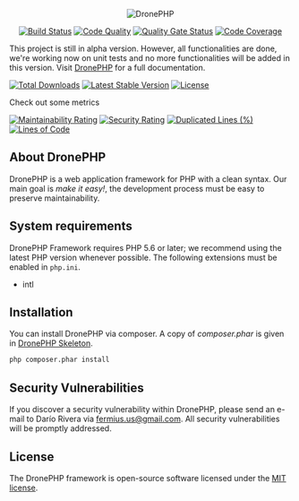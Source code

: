 <p align="center">
  <img src="http://dronephp.pleets.org/public/img/drone_php_black.png" alt="DronePHP" />
</p>

<p align="center">
<a href="https://travis-ci.org/Pleets/DronePHP"><img src="https://travis-ci.org/Pleets/DronePHP.svg?branch=master" alt="Build Status"></a>
<a href="https://scrutinizer-ci.com/g/Pleets/DronePHP"><img src="https://img.shields.io/scrutinizer/g/pleets/dronephp.svg" alt="Code Quality"></a>
<a href="https://sonarcloud.io/dashboard?id=pleets_dronephp"><img src="https://sonarcloud.io/api/project_badges/measure?project=pleets_dronephp&metric=alert_status" alt="Quality Gate Status"></a>
<a href="https://scrutinizer-ci.com/g/Pleets/DronePHP/?branch=master"><img src="https://scrutinizer-ci.com/g/Pleets/DronePHP/badges/coverage.png?b=master" alt="Code Coverage"></a>
</p>

This project is still in alpha version. However, all functionalities are done, we're working now on unit tests and no more functionalities will be added in this version. Visit [DronePHP](http://dronephp.pleets.org) for a full documentation.

<a href="https://packagist.org/packages/pleets/dronephp"><img src="https://poser.pugx.org/pleets/dronephp/d/total.svg" alt="Total Downloads"></a>
<a href="https://packagist.org/packages/pleets/dronephp"><img src="https://poser.pugx.org/pleets/dronephp/v/stable.svg" alt="Latest Stable Version"></a>
<a href="https://packagist.org/packages/pleets/dronephp"><img src="https://poser.pugx.org/pleets/dronephp/license.svg" alt="License"></a>

Check out some metrics

[![Maintainability Rating](https://sonarcloud.io/api/project_badges/measure?project=pleets_dronephp&metric=sqale_rating)](https://sonarcloud.io/dashboard?id=pleets_dronephp)
[![Security Rating](https://sonarcloud.io/api/project_badges/measure?project=pleets_dronephp&metric=security_rating)](https://sonarcloud.io/dashboard?id=pleets_dronephp)
[![Duplicated Lines (%)](https://sonarcloud.io/api/project_badges/measure?project=pleets_dronephp&metric=duplicated_lines_density)](https://sonarcloud.io/dashboard?id=pleets_dronephp)
[![Lines of Code](https://sonarcloud.io/api/project_badges/measure?project=pleets_dronephp&metric=ncloc)](https://sonarcloud.io/dashboard?id=pleets_dronephp)


## About DronePHP

DronePHP is a web application framework for PHP with a clean syntax. Our main goal is *make it easy!*, the development process must be easy to preserve maintainability.

## System requirements

DronePHP Framework requires PHP 5.6 or later; we recommend using the latest PHP version whenever possible. The following extensions must be enabled in `php.ini`.

- intl

## Installation

You can install DronePHP via composer. A copy of *composer.phar* is given in [DronePHP Skeleton](https://github.com/Pleets/DronePHP-Skeleton).

```bash
php composer.phar install
```

## Security Vulnerabilities

If you discover a security vulnerability within DronePHP, please send an e-mail to Darío Rivera via [fermius.us@gmail.com](mailto:fermius.us@gmail.com). All security vulnerabilities will be promptly addressed.

## License

The DronePHP framework is open-source software licensed under the [MIT license](http://opensource.org/licenses/MIT).
